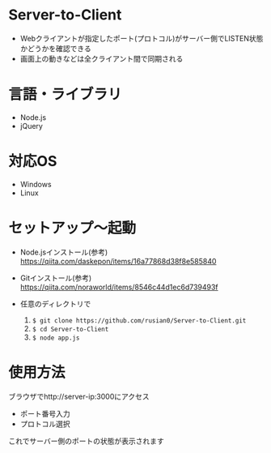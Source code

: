 # Server-to-Client
* Webクライアントが指定したポート(プロトコル)がサーバー側でLISTEN状態かどうかを確認できる
* 画面上の動きなどは全クライアント間で同期される

# 言語・ライブラリ
* Node.js
* jQuery

# 対応OS
* Windows
* Linux

# セットアップ～起動
* Node.jsインストール(参考)
 https://qiita.com/daskepon/items/16a77868d38f8e585840
 
* Gitインストール(参考)
https://qiita.com/noraworld/items/8546c44d1ec6d739493f
 
* 任意のディレクトリで
  1.  `$ git clone https://github.com/rusian0/Server-to-Client.git`
  2. `$ cd Server-to-Client`
  3. `$ node app.js`
 
# 使用方法
 ブラウザでhttp://server-ip:3000にアクセス
 * ポート番号入力
 * プロトコル選択
 
これでサーバー側のポートの状態が表示されます
